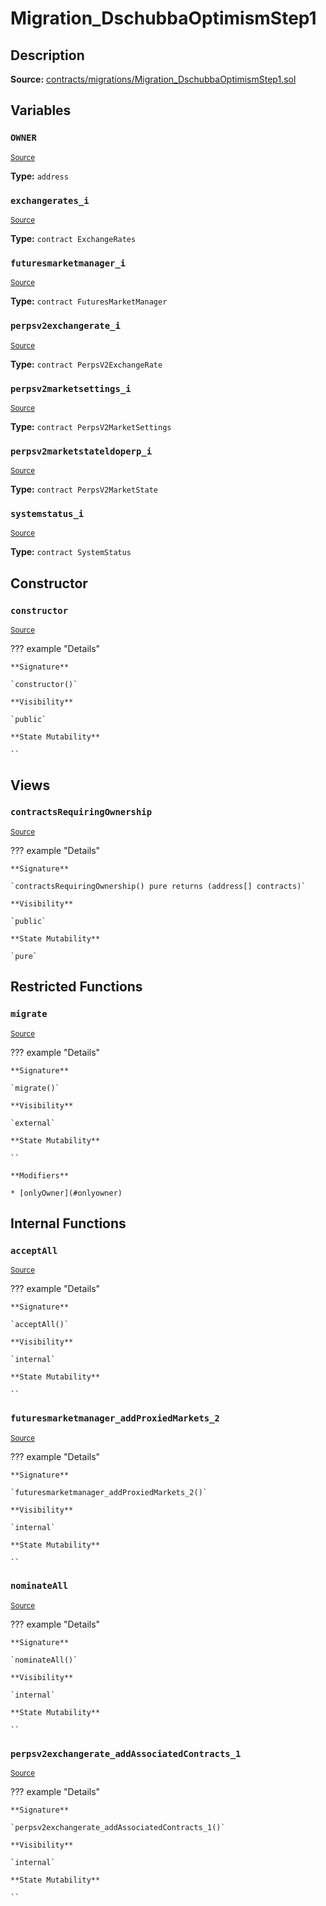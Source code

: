 # Migration_DschubbaOptimismStep1

## Description

**Source:** [contracts/migrations/Migration_DschubbaOptimismStep1.sol](https://github.com/Synthetixio/synthetix/tree/v2.100.2-alpha/contracts/migrations/Migration_DschubbaOptimismStep1.sol)

## Variables

### `OWNER`

<sub>[Source](https://github.com/Synthetixio/synthetix/tree/v2.100.2-alpha/contracts/migrations/Migration_DschubbaOptimismStep1.sol#L19)</sub>

**Type:** `address`

### `exchangerates_i`

<sub>[Source](https://github.com/Synthetixio/synthetix/tree/v2.100.2-alpha/contracts/migrations/Migration_DschubbaOptimismStep1.sol#L40)</sub>

**Type:** `contract ExchangeRates`

### `futuresmarketmanager_i`

<sub>[Source](https://github.com/Synthetixio/synthetix/tree/v2.100.2-alpha/contracts/migrations/Migration_DschubbaOptimismStep1.sol#L32)</sub>

**Type:** `contract FuturesMarketManager`

### `perpsv2exchangerate_i`

<sub>[Source](https://github.com/Synthetixio/synthetix/tree/v2.100.2-alpha/contracts/migrations/Migration_DschubbaOptimismStep1.sol#L29)</sub>

**Type:** `contract PerpsV2ExchangeRate`

### `perpsv2marketsettings_i`

<sub>[Source](https://github.com/Synthetixio/synthetix/tree/v2.100.2-alpha/contracts/migrations/Migration_DschubbaOptimismStep1.sol#L35)</sub>

**Type:** `contract PerpsV2MarketSettings`

### `perpsv2marketstateldoperp_i`

<sub>[Source](https://github.com/Synthetixio/synthetix/tree/v2.100.2-alpha/contracts/migrations/Migration_DschubbaOptimismStep1.sol#L26)</sub>

**Type:** `contract PerpsV2MarketState`

### `systemstatus_i`

<sub>[Source](https://github.com/Synthetixio/synthetix/tree/v2.100.2-alpha/contracts/migrations/Migration_DschubbaOptimismStep1.sol#L38)</sub>

**Type:** `contract SystemStatus`

## Constructor

### `constructor`

<sub>[Source](https://github.com/Synthetixio/synthetix/tree/v2.100.2-alpha/contracts/migrations/Migration_DschubbaOptimismStep1.sol#L46)</sub>

??? example "Details"

    **Signature**

    `constructor()`

    **Visibility**

    `public`

    **State Mutability**

    ``

## Views

### `contractsRequiringOwnership`

<sub>[Source](https://github.com/Synthetixio/synthetix/tree/v2.100.2-alpha/contracts/migrations/Migration_DschubbaOptimismStep1.sol#L48)</sub>

??? example "Details"

    **Signature**

    `contractsRequiringOwnership() pure returns (address[] contracts)`

    **Visibility**

    `public`

    **State Mutability**

    `pure`

## Restricted Functions

### `migrate`

<sub>[Source](https://github.com/Synthetixio/synthetix/tree/v2.100.2-alpha/contracts/migrations/Migration_DschubbaOptimismStep1.sol#L58)</sub>

??? example "Details"

    **Signature**

    `migrate()`

    **Visibility**

    `external`

    **State Mutability**

    ``

    **Modifiers**

    * [onlyOwner](#onlyowner)

## Internal Functions

### `acceptAll`

<sub>[Source](https://github.com/Synthetixio/synthetix/tree/v2.100.2-alpha/contracts/migrations/Migration_DschubbaOptimismStep1.sol#L184)</sub>

??? example "Details"

    **Signature**

    `acceptAll()`

    **Visibility**

    `internal`

    **State Mutability**

    ``

### `futuresmarketmanager_addProxiedMarkets_2`

<sub>[Source](https://github.com/Synthetixio/synthetix/tree/v2.100.2-alpha/contracts/migrations/Migration_DschubbaOptimismStep1.sol#L209)</sub>

??? example "Details"

    **Signature**

    `futuresmarketmanager_addProxiedMarkets_2()`

    **Visibility**

    `internal`

    **State Mutability**

    ``

### `nominateAll`

<sub>[Source](https://github.com/Synthetixio/synthetix/tree/v2.100.2-alpha/contracts/migrations/Migration_DschubbaOptimismStep1.sol#L191)</sub>

??? example "Details"

    **Signature**

    `nominateAll()`

    **Visibility**

    `internal`

    **State Mutability**

    ``

### `perpsv2exchangerate_addAssociatedContracts_1`

<sub>[Source](https://github.com/Synthetixio/synthetix/tree/v2.100.2-alpha/contracts/migrations/Migration_DschubbaOptimismStep1.sol#L198)</sub>

??? example "Details"

    **Signature**

    `perpsv2exchangerate_addAssociatedContracts_1()`

    **Visibility**

    `internal`

    **State Mutability**

    ``
